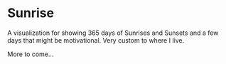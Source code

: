 # Sunrise

A visualization for showing 365 days of Sunrises and Sunsets and a few days that might be motivational.
Very custom to where I live.

More to come...
